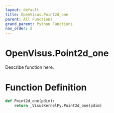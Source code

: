 ```yaml
---
layout: default
title: OpenVisus.Point2d_one
parent: All Functions
grand_parent: Python Functions
nav_order: 2
---
```


# OpenVisus.Point2d_one

Describe function here.

# Function Definition

```python
def Point2d_one(pdim):
    return _VisusKernelPy.Point2d_one(pdim)
```